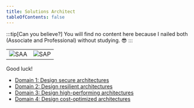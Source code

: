 ```yaml
---
title: Solutions Architect
tableOfContents: false
---
```


:::tip[Can you believe?]
You will find no content here because I nailed both (Associate and Professional) without studying. 😎
:::

|                          |                          |
| ------------------------ | ------------------------ |
| ![SAA](/img/aws/saa.png) | ![SAP](/img/aws/sap.png) |

Good luck!

- [Domain 1: Design secure architectures](/aws/sa/domains/design-secure-architectures)
- [Domain 2: Design resilient architectures](/aws/sa/domains/design-resilient-architectures)
- [Domain 3: Design high-performing architectures](/aws/sa/domains/design-high-performing-architectures)
- [Domain 4: Design cost-optimized architectures](/aws/sa/domains/design-cost-optimized-architectures)
